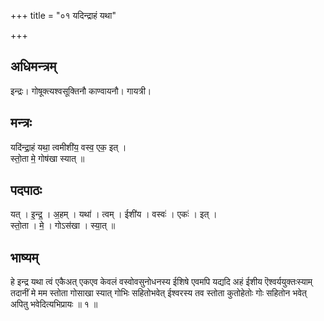 +++
title = "०१ यदिन्द्राहं यथा"

+++
## अधिमन्त्रम्
इन्द्रः। गोषूक्त्यश्वसूक्तिनौ काण्वायनौ। गायत्री।

## मन्त्रः
यदि॑न्द्रा॒हं यथा॒ त्वमीशी॑य॒ वस्व॒ एक॒ इत् ।  
स्तो॒ता मे॒ गोष॑खा स्यात् ॥

## पदपाठः
यत् । इ॒न्द्र॒ । अ॒हम् । यथा॑ । त्वम् । ईशी॑य । वस्वः॑ । एकः॑ । इत् ।  
स्तो॒ता । मे॒ । गोऽस॑खा । स्या॒त् ॥

## भाष्यम्
हे इन्द्र यथा त्वं एकैअत् एकएव केवलं वस्वोवसुनोधनस्य ईशिषे एवमपि यद्यदि अहं ईशीय ऎश्वर्ययुक्तःस्याम् तदानीं मे मम स्तोता गोसाखा स्यात् गोभिः सहितोभवेत् ईश्वरस्य तव स्तोता कुतोहेतोः गोः सहितोन भवेत् अपितु भवेदित्यभिप्रायः ॥ १ ॥